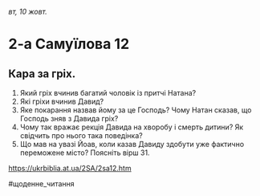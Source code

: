 
_вт, 10 жовт._

# 2-а Самуїлова 12

## Кара за гріх.
1. Який гріх вчинив багатий чоловік із притчі Натана?
2. Які гріхи вчинив Давид?
3. Яке покарання назвав йому за це Господь? Чому Натан сказав, що Господь зняв з Давида гріх?
4. Чому так вражає рекція Давида на хворобу і смерть дитини? Як свідчить про нього така поведінка?
5. Що мав на увазі Йоав, коли казав Давиду здобути уже фактично переможене місто? Поясніть вірш 31.

https://ukrbiblia.at.ua/2SA/2sa12.htm 

#щоденне_читання
